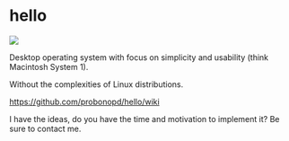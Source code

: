 # hello

![](https://raw.githubusercontent.com/probonopd/hello/master/branding/remix.gif)

Desktop operating system with focus on simplicity and usability (think Macintosh System 1).

Without the complexities of Linux distributions.

https://github.com/probonopd/hello/wiki

I have the ideas, do you have the time and motivation to implement it? Be sure to contact me.
